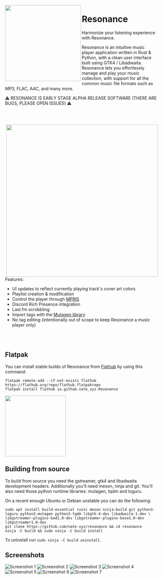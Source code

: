 <img src="/data/icons/icon.svg" align="left" height="250px" vspace="10px">

Resonance
======

Harmonize your listening experience with Resonance. 

Resonance is an intuitive music player application written in Rust & Python, with a clean user interface built using GTK4 / Libadwaita. 
Resonance lets you effortlessly manage and play your music collection, with support for all the common music file formats such as MP3, FLAC, AAC, and many more.

⚠️ RESONANCE IS EARLY STAGE ALPHA RELEASE SOFTWARE (THERE ARE BUGS, PLEASE OPEN ISSUES) ⚠️

<br><br>

<img src="/data/screenshots/resonance2.png" align="right" height="500px">

Features:

 - UI updates to reflect currently playing track's cover art colors
 - Playlist creation & modification
 - Control the player through [MPRIS](https://specifications.freedesktop.org/mpris-spec/latest/)
 - Discord Rich Presence integration
 - Last.fm scrobbling
 - Import tags with the [Mutagen library](https://github.com/quodlibet/mutagen)
 - No tag editing (intentionally out of scope to keep Resonance a music player only)

<br><br>


Flatpak
--------------

You can install stable builds of Resonance from [Flathub](https://flathub.org)
by using this command:

    flatpak remote-add --if-not-exists flathub https://flathub.org/repo/flathub.flatpakrepo
    flatpak install flathub io.github.nate_xyz.Resonance

<a href="https://beta.flathub.org/apps/io.github.nate_xyz.Resonance"><img src="https://flathub.org/assets/badges/flathub-badge-en.png" width="200"/></a>

Building from source
----------------------

To build from source you need the gstreamer, gtk4 and libadwaita development headers. Additionally you'll need meson, ninja and git. You'll also need those python runtime libraries: mutagen, tqdm and loguru.

On a recent enough Ubuntu or Debian unstable you can do the following:

```
sudo apt install build-essential rustc meson ninja-build git python3-loguru python3-mutagen python3-tqdm libgtk-4-dev libadwaita-1-dev \
libgstreamer-plugins-bad1.0-dev libgstreamer-plugins-base1.0-dev libgstreamer1.0-dev
git clone https://github.com/nate-xyz/resonance && cd resonance
ninja -C build && sudo ninja -C build install

```
To uninstall run ```sudo ninja -C build uninstall```.


Screenshots
--------------
![Screenshot 1](./data/screenshots/resonance3.png)
![Screenshot 2](./data/screenshots/resonance4.png)
![Screenshot 3](./data/screenshots/resonance5.png)
![Screenshot 4](./data/screenshots/resonance6.png)
![Screenshot 5](./data/screenshots/resonance7.png)
![Screenshot 6](./data/screenshots/resonance8.png)
![Screenshot 7](./data/screenshots/resonance9.png)




